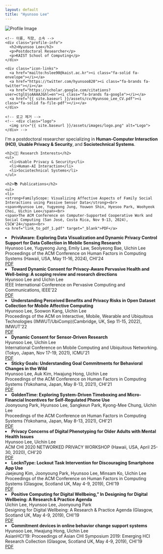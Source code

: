 ```yaml
---
layout: default
title: "Hyunsoo Lee"
---
```

<div class="page-wrapper">

  <!-- 왼쪽: 사진 + 아이콘 -->
  <div class="sidebar">
    <img src="{{ site.baseurl }}/assets/images/profile.jpg" alt="Profile Image" class="profile-img">
    
    <!-- 이름, 직함, 소속 -->
    <div class="profile-info">
      <h2>Hyunsoo Lee</h2>
      <p>Postdoctoral Researcher</p>
      <p>KAIST School of Computing</p>
    </div>

    <div class="icon-links">
      <a href="mailto:hslee90@kaist.ac.kr"><i class="fa-solid fa-envelope"></i></a>
      <a href="https://twitter.com/hyunsoo820"><i class="fa-brands fa-twitter"></i></a>
      <a href="https://scholar.google.com/citations?user=ctglUjoAAAAJ&hl=en"><i class="fa-brands fa-google"></i></a>
      <a href="{{ site.baseurl }}/assets/cv/Hyunsoo_Lee_CV.pdf"><i class="fa-solid fa-file-pdf"></i></a>
    </div>

    <!-- 로고 제거 -->
    <!-- <div class="logo">
      <img src="{{ site.baseurl }}/assets/images/logo.png" alt="Logo">
    </div> -->
  </div>

  <!-- 오른쪽: 텍스트 내용 -->
  <div class="main-content">
        <p>I'm a postdoctoral researcher specializing in <strong>Human-Computer Interaction (HCI)</strong>, <strong>Usable Privacy & Security</strong>, and <strong>Sociotechnical Systems</strong>.</p>

    <h2>🧑‍💻 Research Interests</h2>
    <ul>
      <li>Usable Privacy & Security</li>
      <li>Human-AI Interaction</li>
      <li>Sociotechnical Systems</li>
    </ul>

    <h2>📚 Publications</h2>
    <ul>
    <li>
    <strong>FamilyScope: Visualizing Affective Aspects of Family Social Interactions using Passive Sensor Data</strong><br>
    <span>Hyunsoo Lee, Yugyeong Jung, Youwon Shin, Hyesoo Park, Woohyeok Choi, Uichin Lee</span><br>
    <span>The ACM Conference on Computer-Supported Cooperative Work and Social Computing (San José, Costa Rica, Nov 9-13, 2024), CSCW'24</span><br>
    <a href="link_to_pdf_1.pdf" target="_blank">PDF</a>
  </li>
  <li>
    <strong>PriviAware: Exploring Data Visualization and Dynamic Privacy Control Support for Data Collection in Mobile Sensing Research</strong><br>
    <span>Hyunsoo Lee, Yugyeong Jung, Emily Law, Seolyeong Bae, Uichin Lee</span><br>
    <span>Proceedings of the ACM Conference on Human Factors in Computing Systems (Hawaii, USA, May 11-16, 2024), CHI'24</span><br>
    <a href="link_to_pdf_2.pdf" target="_blank">PDF</a>
  </li>
  <li>
    <strong>Toward Dynamic Consent for Privacy-Aware Pervasive Health and Well-being: A scoping review and research directions</strong><br>
    <span>Hyunsoo Lee and Uichin Lee</span><br>
    <span>IEEE International Conference on Pervasive Computing and Communications, IEEE’22</span><br>
    <a href="link_to_pdf_3.pdf" target="_blank">PDF</a>
  </li>
  <li>
    <strong>Understanding Perceived Benefits and Privacy Risks in Open Dataset Collection for Mobile Affective Computing</strong><br>
    <span>Hyunsoo Lee, Soowon Kang, Uichin Lee</span><br>
    <span>Proceedings of the ACM on Interactive, Mobile, Wearable and Ubiquitous Technologies (IMWUT/UbiComp)(Cambridge, UK, Sep 11-15, 2022), IMWUT'22</span><br>
    <a href="link_to_pdf_3.pdf" target="_blank">PDF</a>
  </li>
  <li>
    <strong>Dynamic Consent for Sensor-Driven Research</strong><br>
    <span>Hyunsoo Lee, Uichin Lee</span><br>
    <span>International Conference on Mobile Computing and Ubiquitous Networking. (Tokyo, Japan,  Nov 17-19, 2021), ICMU'21</span><br>
    <a href="link_to_pdf_3.pdf" target="_blank">PDF</a>
  </li>  
  <li>
    <strong>Sticky Goals: Understanding Goal Commitments for Behavioral Changes in the Wild</strong><br>
    <span>Hyunsoo Lee, Auk Kim, Hwajung Hong, Uichin Lee</span><br>
    <span>Proceedings of the ACM Conference on Human Factors in Computing Systems (Yokohama, Japan, May 8-13, 2021), CHI'21</span><br>
    <a href="link_to_pdf_3.pdf" target="_blank">PDF</a>
  </li>  
   <li>
    <strong>GoldenTime: Exploring System-Driven Timeboxing and Micro-Financial Incentives for Self-Regulated Phone Use</strong><br>
    <span>Joonyoung Park, Hyunsoo Lee, Sangkeun Park, Kyong-Mee Chung, Uichin Lee</span><br>
    <span>Proceedings of the ACM Conference on Human Factors in Computing Systems (Yokohama, Japan, May 8-13, 2021), CHI'21</span><br>
    <a href="link_to_pdf_3.pdf" target="_blank">PDF</a>
  </li>  
  <li>
    <strong>Privacy Concerns of Digital Phenotyping for Older Adults with Mental Health Issues</strong><br>
    <span>Hyunsoo Lee, Uichin Lee</span><br>
    <span>ACM CHI 2020 NETWORKED PRIVACY WORKSHOP (Hawaii, USA, April 25-30, 2020), CHI'20</span><br>
    <a href="link_to_pdf_3.pdf" target="_blank">PDF</a>
  </li>  
  <li>
    <strong>LocknType: Lockout Task Intervention for Discouraging Smartphone App Use</strong><br>
    <span>Jaejeung Kim, Joonyoung Park, Hyunsoo Lee, Minsam Ko, Uichin Lee</span><br>
    <span>Proceedings of the ACM Conference on Human Factors in Computing Systems (Glasgow, Scotland UK, May 4-9, 2019), CHI'19</span><br>
    <a href="link_to_pdf_3.pdf" target="_blank">PDF</a>
  </li>  
  <li>
    <strong>Positive Computing for Digital Wellbeing,” In Designing for Digital Wellbeing: A Research & Practice Agenda</strong><br>
    <span>Uichin Lee, Hyunsoo Lee, Joonyoung Park</span><br>
    <span>Designing for Digital Wellbeing: A Research & Practice Agenda  (Glasgow, Scotland UK, May 4-9, 2019), CHI'19</span><br>
    <a href="link_to_pdf_3.pdf" target="_blank">PDF</a>
  </li>  
  <li>
    <strong>Commitment devices in online behavior change support systems</strong><br>
    <span>Hyunsoo Lee, Hwajung Hong, Uichin Lee</span><br>
    <span>AsianHCI’19: Proceedings of Asian CHI Symposium 2019: Emerging HCI Research Collection (Glasgow, Scotland UK, May 4-9, 2019), CHI'19</span><br>
    <a href="link_to_pdf_3.pdf" target="_blank">PDF</a>
  </li>
</ul>
  </div>

</div>
